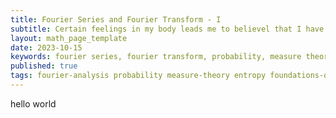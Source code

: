 ```yaml
---
title: Fourier Series and Fourier Transform - I
subtitle: Certain feelings in my body leads me to believel that I have to stduy Fourier Series and Fourier Transform for a better understanding of probability theory, measure theory,entroy and information theory.
layout: math_page_template
date: 2023-10-15
keywords: fourier series, fourier transform, probability, measure theory, entropy, foundations of probability
published: true
tags: fourier-analysis probability measure-theory entropy foundations-of-probability
---
```


hello world
